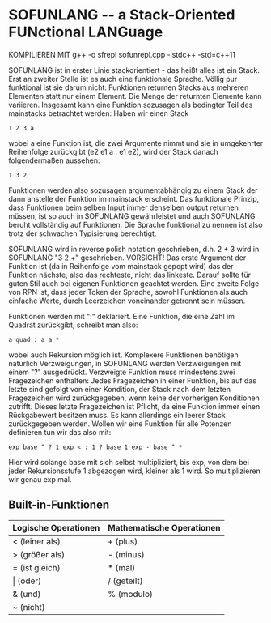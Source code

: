 # SOFUNLANG -- a Stack-Oriented FUNctional LANGuage

KOMPILIEREN MIT g++ -o sfrepl sofunrepl.cpp -lstdc++ -std=c++11

SOFUNLANG ist in erster Linie stackorientiert - das heißt alles ist ein Stack. Erst an zweiter
Stelle ist es auch eine funktionale Sprache. Völlig pur funktional ist sie darum nicht:
Funktionen returnen Stacks aus mehreren Elementen statt nur einem Element. Die Menge der 
returnten Elemente kann variieren. 
Insgesamt kann eine Funktion sozusagen als bedingter Teil des mainstacks 
betrachtet werden:
Haben wir einen Stack 

	1 2 3 a
	
wobei a eine Funktion ist, die zwei Argumente nimmt und sie 
in umgekehrter Reihenfolge zurückgibt (e2 e1 a : e1 e2), wird der Stack danach folgendermaßen
aussehen: 

	1 3 2
	
Funktionen werden also sozusagen argumentabhängig zu einem Stack der dann anstelle der Funktion
im mainstack erscheint. Das funktionale Prinzip, dass Funktionen beim selben Input immer denselben
output returnen müssen, ist so auch in SOFUNLANG gewährleistet und auch SOFUNLANG beruht
vollständig auf Funktionen: Die Sprache funktional zu nennen ist also trotz der schwachen Typisierung berechtigt.

SOFUNLANG wird in reverse polish notation geschrieben, d.h. 2 + 3 wird in SOFUNLANG "3 2 +" 
geschrieben. VORSICHT! Das erste Argument der Funktion ist (da in Reihenfolge vom mainstack gepopt wird) das der Funktion 
nächste, also das rechteste, nicht das linkeste. Darauf sollte für guten Stil auch bei eigenen Funktionen geachtet
werden.
Eine zweite Folge von RPN ist, dass jeder Token der Sprache, sowohl Funktionen als auch einfache Werte, durch Leerzeichen
voneinander getrennt sein müssen.

Funktionen werden mit ":" deklariert. Eine Funktion, die eine Zahl im Quadrat zurückgibt, schreibt
man also: 

	a quad : a a *
	
wobei auch Rekursion möglich ist.
Komplexere Funktionen benötigen natürlich Verzweigungen, in SOFUNLANG werden Verzweigungen mit einem "?"
ausgedrückt. Verzweigte Funktion muss mindestens zwei Fragezeichen enthalten: Jedes Fragezeichen in einer Funktion,
bis auf das letzte sind gefolgt von einer Kondition, der Stack nach dem letzten Fragezeichen wird zurückgegeben, wenn
keine der vorherigen Konditionen zutrifft. Dieses letzte Fragezeichen ist Pflicht, da eine Funktion immer einen 
Rückgabewert besitzen muss. Es kann allerdings ein leerer Stack zurückgegeben werden.
Wollen wir eine Funktion für alle Potenzen definieren tun wir das also mit:

	exp base ^ ? 1 exp < : 1 ? base 1 exp - base ^ *
	
Hier wird solange base mit sich selbst multipliziert, bis exp, von dem bei jeder 
Rekursionsstufe 1 abgezogen wird, kleiner als 1 wird. So multiplizieren wir genau exp mal.

## Built-in-Funktionen

Logische Operationen | Mathematische Operationen
------------ | -------------
< (leiner als) | + (plus)
> (größer als) | - (minus)			  
= (ist gleich) | \* (mal)			      
\| (oder) | / (geteilt)				      
& (und) | % (modulo)
~ (nicht) |
